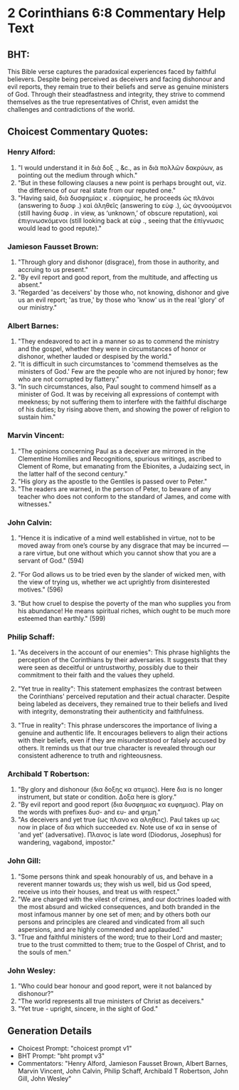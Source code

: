 # 2 Corinthians 6:8 Commentary Help Text

## BHT:
This Bible verse captures the paradoxical experiences faced by faithful believers. Despite being perceived as deceivers and facing dishonour and evil reports, they remain true to their beliefs and serve as genuine ministers of God. Through their steadfastness and integrity, they strive to commend themselves as the true representatives of Christ, even amidst the challenges and contradictions of the world.

## Choicest Commentary Quotes:
### Henry Alford:
1. "I would understand it in διὰ δοξ ., &c., as in διὰ πολλῶν δακρύων, as pointing out the medium through which."
2. "But in these following clauses a new point is perhaps brought out, viz. the difference of our real state from our reputed one."
3. "Having said, διὰ δυσφημίας κ . εὐφημίας, he proceeds ὡς πλάνοι (answering to δυσφ .) καὶ ἀληθεῖς (answering to εὐφ .), ὡς ἀγνοούμενοι (still having δυσφ . in view, as ‘unknown,’ of obscure reputation), καὶ ἐπιγινωσκόμενοι (still looking back at εὐφ ., seeing that the ἐπίγνωσις would lead to good repute)."

### Jamieson Fausset Brown:
1. "Through glory and dishonor (disgrace), from those in authority, and accruing to us present."
2. "By evil report and good report, from the multitude, and affecting us absent."
3. "Regarded 'as deceivers' by those who, not knowing, dishonor and give us an evil report; 'as true,' by those who 'know' us in the real 'glory' of our ministry."

### Albert Barnes:
1. "They endeavored to act in a manner so as to commend the ministry and the gospel, whether they were in circumstances of honor or dishonor, whether lauded or despised by the world."
2. "It is difficult in such circumstances to 'commend themselves as the ministers of God.' Few are the people who are not injured by honor; few who are not corrupted by flattery."
3. "In such circumstances, also, Paul sought to commend himself as a minister of God. It was by receiving all expressions of contempt with meekness; by not suffering them to interfere with the faithful discharge of his duties; by rising above them, and showing the power of religion to sustain him."

### Marvin Vincent:
1. "The opinions concerning Paul as a deceiver are mirrored in the Clementine Homilies and Recognitions, spurious writings, ascribed to Clement of Rome, but emanating from the Ebionites, a Judaizing sect, in the latter half of the second century."
2. "His glory as the apostle to the Gentiles is passed over to Peter."
3. "The readers are warned, in the person of Peter, to beware of any teacher who does not conform to the standard of James, and come with witnesses."

### John Calvin:
1. "Hence it is indicative of a mind well established in virtue, not to be moved away from one’s course by any disgrace that may be incurred — a rare virtue, but one without which you cannot show that you are a servant of God." (594)

2. "For God allows us to be tried even by the slander of wicked men, with the view of trying us, whether we act uprightly from disinterested motives." (596)

3. "But how cruel to despise the poverty of the man who supplies you from his abundance! He means spiritual riches, which ought to be much more esteemed than earthly." (599)

### Philip Schaff:
1. "As deceivers in the account of our enemies": This phrase highlights the perception of the Corinthians by their adversaries. It suggests that they were seen as deceitful or untrustworthy, possibly due to their commitment to their faith and the values they upheld.

2. "Yet true in reality": This statement emphasizes the contrast between the Corinthians' perceived reputation and their actual character. Despite being labeled as deceivers, they remained true to their beliefs and lived with integrity, demonstrating their authenticity and faithfulness.

3. "True in reality": This phrase underscores the importance of living a genuine and authentic life. It encourages believers to align their actions with their beliefs, even if they are misunderstood or falsely accused by others. It reminds us that our true character is revealed through our consistent adherence to truth and righteousness.

### Archibald T Robertson:
1. "By glory and dishonour (δια δοξης κα ατιμιας). Here δια is no longer instrument, but state or condition. Δοξα here is glory."
2. "By evil report and good report (δια δυσφημιας κα ευφημιας). Play on the words with prefixes δυσ- and ευ- and φημη."
3. "As deceivers and yet true (ως πλανο κα αληθεις). Paul takes up ως now in place of δια which succeeded εν. Note use of κα in sense of 'and yet' (adversative). Πλανος is late word (Diodorus, Josephus) for wandering, vagabond, impostor."

### John Gill:
1. "Some persons think and speak honourably of us, and behave in a reverent manner towards us; they wish us well, bid us God speed, receive us into their houses, and treat us with respect."
2. "We are charged with the vilest of crimes, and our doctrines loaded with the most absurd and wicked consequences, and both branded in the most infamous manner by one set of men; and by others both our persons and principles are cleared and vindicated from all such aspersions, and are highly commended and applauded."
3. "True and faithful ministers of the word; true to their Lord and master; true to the trust committed to them; true to the Gospel of Christ, and to the souls of men."

### John Wesley:
1. "Who could bear honour and good report, were it not balanced by dishonour?"
2. "The world represents all true ministers of Christ as deceivers."
3. "Yet true - upright, sincere, in the sight of God."


## Generation Details
- Choicest Prompt: "choicest prompt v1"
- BHT Prompt: "bht prompt v3"
- Commentators: "Henry Alford, Jamieson Fausset Brown, Albert Barnes, Marvin Vincent, John Calvin, Philip Schaff, Archibald T Robertson, John Gill, John Wesley"
